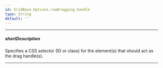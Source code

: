 ```yaml
---
id: GridBase.Options.rowDragging.handle
type: String
default: ''
---
```

---
##### shortDescription
Specifies a CSS selector (ID or class) for the element(s) that should act as the drag handle(s).

---
<!-- Description goes here -->
